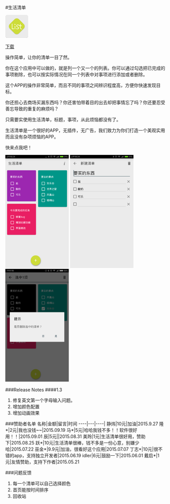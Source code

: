#生活清单

![image](./img/生活清单.png)

<a class="download-btn" href="http://app.mi.com/detail/96107?ref=search"><i class="fa fa-android"></i> 下载</a>

操作简单，让你的清单一目了然。

你在这个应用中可以做的，就是列一个又一个的列表。你可以通过勾选把已完成的事项剔除，也可以按实际情况在同一个列表中对事项进行添加或者删除。

这个APP的操作非常简单，而且不同的事项之间辨识程度高，方便你快速发现目标。

你还担心去商场买漏东西吗？你还害怕带着目的出去却把事情忘了吗？你还要忍受善忘导致的重复的麻烦吗？

只需要实使用生活清单，标题，事项，从此烦恼都没有了。

生活清单是一个很好的APP，无插件，无广告，我们致力为你们打造一个美观实用而且没有杂项烦恼的APP。

快来点我吧！

<img src="./img/lifelist1.png" width="200px" height="auto"/>
<img src="./img/lifelist2.png" width="200px" height="auto"/>
<img src="./img/lifelist3.png" width="200px" height="auto"/>

###Release Notes
####1.3
1. 修复英文第一个字母输入问题。
2. 增加颜色配置
3. 增加动画效果

###赞助者名单
名称|金额|留言|时间
----|---|----|
静炜|10元|加油|2015.9.27
隆*|2元|我也没钱~~|2015.09.19
马*|5元|哈哈我钱不多！！软件很好用！！|2015.09.01
辰|5元||2015.08.31
美玲|1元|生活清单很好用，赞助下|2015.08.25
跃*|10元|生活清单很棒，钱不多是一份心意，别嫌少哈|2015.07.22
巫金*|9.9元|加油，很看好这个应用|2015.07.07
丁志*|10元|很不错的app，支持独立开发者|2015.06.19
idler|6元|鼓励一下|2015.06.01
戴启*|1元|友情赞助，支持下作者|2015.05.21

###问题反馈
1. 每一个清单可以自己选择颜色
2. 首页能按时间排序
3. 回收站
